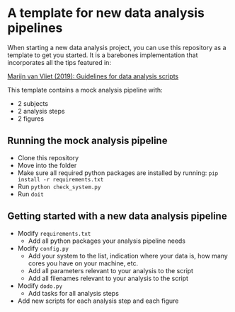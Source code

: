 # A template for new data analysis pipelines

When starting a new data analysis project, you can use this repository as a template to get you started.
It is a barebones implementation that incorporates all the tips featured in:

[Marijn van Vliet (2019): Guidelines for data analysis scripts](https://arxiv.org/abs/1904.06163)

This template contains a mock analysis pipeline with:
 * 2 subjects
 * 2 analysis steps
 * 2 figures

## Running the mock analysis pipeline
* Clone this repository
* Move into the folder
* Make sure all required python packages are installed by running: `pip install -r requirements.txt`
* Run `python check_system.py`
* Run `doit`

## Getting started with a new data analysis pipeline
* Modify `requirements.txt`
  * Add all python packages your analysis pipeline needs
* Modify `config.py`
  * Add your system to the list, indication where your data is, how many cores you have on your machine, etc.
  * Add all parameters relevant to your analysis to the script
  * Add all filenames relevant to your analysis to the script
* Modify `dodo.py`
  * Add tasks for all analysis steps
* Add new scripts for each analysis step and each figure

